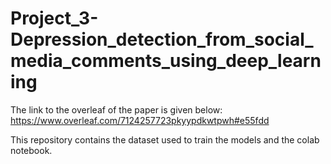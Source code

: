 # Project_3-Depression_detection_from_social_media_comments_using_deep_learning

The link to the overleaf of the paper is given below:
https://www.overleaf.com/7124257723pkyypdkwtpwh#e55fdd

This repository contains the dataset used to train the models and the colab notebook.
